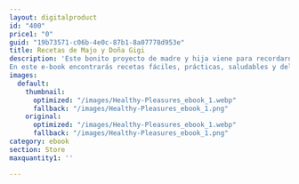 ```yaml
---
layout: digitalproduct
id: "400"
price1: "0"
guid: "19b73571-c06b-4e0c-87b1-8a07778d953e"
title: Recetas de Majo y Doña Gigi
description: 'Este bonito proyecto de madre y hija viene para recordarnos de que la comida, mas allá de proteínas, grasas y carbohidratos, es un ritual lleno de sensaciones, amor y recuerdos.
En este e-book encontrarás recetas fáciles, prácticas, saludables y deliciosas para desayunos, plato fuerte y snacks para 5 días.'
images:
  default:
    thumbnail:
      optimized: "/images/Healthy-Pleasures_ebook_1.webp"
      fallback: "/images/Healthy-Pleasures_ebook_1.png"
    original:
      optimized: "/images/Healthy-Pleasures_ebook_1.webp"
      fallback: "/images/Healthy-Pleasures_ebook_1.png"
category: ebook
section: Store
maxquantity1: ''

---
```

